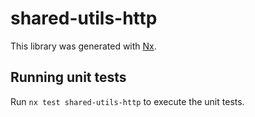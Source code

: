 # shared-utils-http

This library was generated with [Nx](https://nx.dev).

## Running unit tests

Run `nx test shared-utils-http` to execute the unit tests.
